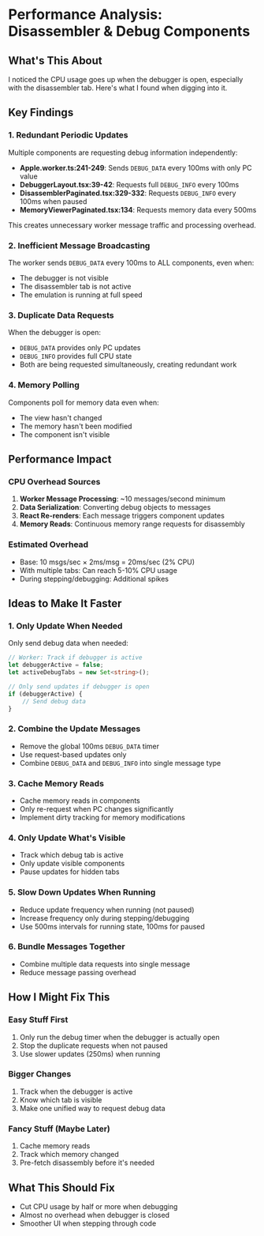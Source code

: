 # Performance Analysis: Disassembler & Debug Components

## What's This About

I noticed the CPU usage goes up when the debugger is open, especially with the disassembler tab. Here's what I found when digging into it.

## Key Findings

### 1. Redundant Periodic Updates

Multiple components are requesting debug information independently:

- **Apple.worker.ts:241-249**: Sends `DEBUG_DATA` every 100ms with only PC value
- **DebuggerLayout.tsx:39-42**: Requests full `DEBUG_INFO` every 100ms
- **DisassemblerPaginated.tsx:329-332**: Requests `DEBUG_INFO` every 100ms when paused
- **MemoryViewerPaginated.tsx:134**: Requests memory data every 500ms

This creates unnecessary worker message traffic and processing overhead.

### 2. Inefficient Message Broadcasting

The worker sends `DEBUG_DATA` every 100ms to ALL components, even when:

- The debugger is not visible
- The disassembler tab is not active
- The emulation is running at full speed

### 3. Duplicate Data Requests

When the debugger is open:

- `DEBUG_DATA` provides only PC updates
- `DEBUG_INFO` provides full CPU state
- Both are being requested simultaneously, creating redundant work

### 4. Memory Polling

Components poll for memory data even when:

- The view hasn't changed
- The memory hasn't been modified
- The component isn't visible

## Performance Impact

### CPU Overhead Sources

1. **Worker Message Processing**: ~10 messages/second minimum
2. **Data Serialization**: Converting debug objects to messages
3. **React Re-renders**: Each message triggers component updates
4. **Memory Reads**: Continuous memory range requests for disassembly

### Estimated Overhead

- Base: 10 msgs/sec × 2ms/msg = 20ms/sec (2% CPU)
- With multiple tabs: Can reach 5-10% CPU usage
- During stepping/debugging: Additional spikes

## Ideas to Make It Faster

### 1. Only Update When Needed

Only send debug data when needed:

```typescript
// Worker: Track if debugger is active
let debuggerActive = false;
let activeDebugTabs = new Set<string>();

// Only send updates if debugger is open
if (debuggerActive) {
    // Send debug data
}
```

### 2. Combine the Update Messages

- Remove the global 100ms `DEBUG_DATA` timer
- Use request-based updates only
- Combine `DEBUG_DATA` and `DEBUG_INFO` into single message type

### 3. Cache Memory Reads

- Cache memory reads in components
- Only re-request when PC changes significantly
- Implement dirty tracking for memory modifications

### 4. Only Update What's Visible

- Track which debug tab is active
- Only update visible components
- Pause updates for hidden tabs

### 5. Slow Down Updates When Running

- Reduce update frequency when running (not paused)
- Increase frequency only during stepping/debugging
- Use 500ms intervals for running state, 100ms for paused

### 6. Bundle Messages Together

- Combine multiple data requests into single message
- Reduce message passing overhead

## How I Might Fix This

### Easy Stuff First

1. Only run the debug timer when the debugger is actually open
2. Stop the duplicate requests when not paused
3. Use slower updates (250ms) when running

### Bigger Changes

1. Track when the debugger is active
2. Know which tab is visible
3. Make one unified way to request debug data

### Fancy Stuff (Maybe Later)

1. Cache memory reads
2. Track which memory changed
3. Pre-fetch disassembly before it's needed

## What This Should Fix

- Cut CPU usage by half or more when debugging
- Almost no overhead when debugger is closed
- Smoother UI when stepping through code

